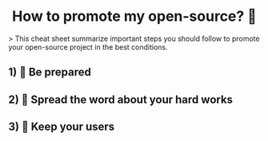 <h1 align="center">How to promote my open-source? 🚀</h1>
> This cheat sheet summarize important steps you should follow to promote your open-source project in the best conditions.

## 1) 🎢 Be prepared

## 2) 📢 Spread the word about your hard works

## 3) 🤝 Keep your users